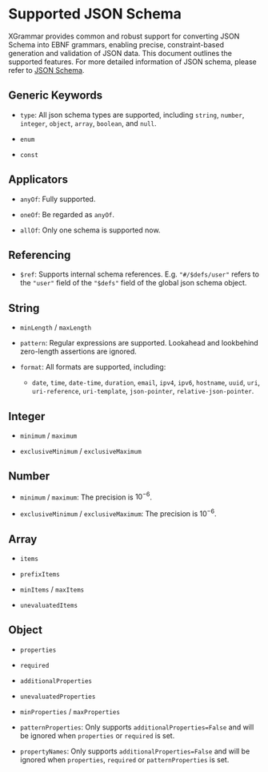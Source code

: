 # Supported JSON Schema

XGrammar provides common and robust support for converting JSON Schema into EBNF grammars, enabling precise, constraint-based generation and validation of JSON data. This document outlines the supported features. For more detailed information of JSON schema, please refer to [JSON Schema](https://json-schema.org).

## Generic Keywords

* `type`: All json schema types are supported, including `string`, `number`, `integer`, `object`, `array`, `boolean`, and `null`.

* `enum`

* `const`

## Applicators
* `anyOf`: Fully supported.

* `oneOf`: Be regarded as `anyOf`.

* `allOf`: Only one schema is supported now.

## Referencing
* `$ref`: Supports internal schema references. E.g. `"#/$defs/user"` refers to the `"user"` field of the `"$defs"` field of the global json schema object.

## String

* `minLength` / `maxLength`

* `pattern`: Regular expressions are supported. Lookahead and lookbehind zero-length assertions are ignored.

* `format`: All formats are supported, including:
  - `date`, `time`, `date-time`, `duration`, `email`, `ipv4`, `ipv6`, `hostname`, `uuid`, `uri`, `uri-reference`, `uri-template`, `json-pointer`, `relative-json-pointer`.

## Integer

* `minimum` / `maximum`

* `exclusiveMinimum` / `exclusiveMaximum`

## Number

* `minimum` / `maximum`: The precision is $10^{−6}$.

* `exclusiveMinimum` / `exclusiveMaximum`: The precision is $10^{−6}$.

## Array

* `items`

* `prefixItems`

* `minItems` / `maxItems`

* `unevaluatedItems`

## Object

* `properties`

* `required`

* `additionalProperties`

* `unevaluatedProperties`

* `minProperties` / `maxProperties`

* `patternProperties`: Only supports `additionalProperties=False` and will be ignored when `properties` or `required` is set.

* `propertyNames`: Only supports `additionalProperties=False` and will be ignored when `properties`, `required` or `patternProperties` is set.
